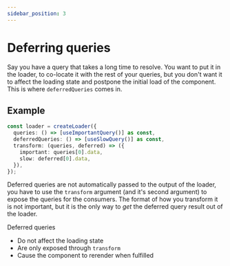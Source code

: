 ```yaml
---
sidebar_position: 3
---
```


# Deferring queries

Say you have a query that takes a long time to resolve. You want to put it in the loader, to co-locate it with the rest of your queries, but you don't want it to affect the loading state and postpone the initial load of the component. This is where `deferredQueries` comes in.

## Example

```typescript {3-7}
const loader = createLoader({
  queries: () => [useImportantQuery()] as const,
  deferredQueries: () => [useSlowQuery()] as const,
  transform: (queries, deferred) => ({
    important: queries[0].data,
    slow: deferred[0].data,
  }),
});
```

Deferred queries are not automatically passed to the output of the loader, you have to use the `transform` argument (and it's second argument) to expose the queries for the consumers. The format of how you transform it is not important, but it is the only way to _get_ the deferred query result out of the loader.

Deferred queries

- Do not affect the loading state
- Are only exposed through `transform`
- Cause the component to rerender when fulfilled
